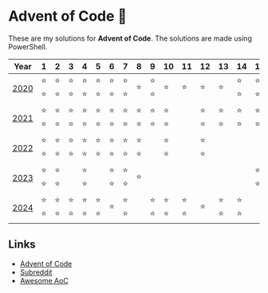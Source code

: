 # Advent of Code :christmas_tree:

These are my solutions for **Advent of Code**. The solutions are made using PowerShell.

| Year | 1 | 2 | 3 | 4 | 5 | 6 | 7 | 8 | 9 | 10 | 11 | 12 | 13 | 14 | 15 | 16 | 17 | 18 | 19 | 20 | 21 | 22 | 23 | 24 | 25 |
| --- | --- | --- | --- | --- | --- | --- | --- | --- | --- | --- | --- | --- | --- | --- | --- | --- | --- | --- | --- | --- | --- | --- | --- | --- | --- |
| [2020](https://adventofcode.com/2020) | :star: :star: | :star: :star: | :star: :star: | :star: :star: | :star: :star: | :star: :star: | :star: :star: | :star: | :star: :star: | :star: | :star: | :star: | :star: | :star: :star: | :star: :star: | :star: :star: | | :star: :star: | | | | :star: | :star: | | |
| [2021](https://adventofcode.com/2021) | :star: :star: | :star: :star: | :star: :star: | :star: :star: | :star: :star: | :star: :star: | :star: :star: | :star: :star: | :star: :star: | :star: :star: | | :star: :star: | :star: :star: | :star: :star: | :star: :star: | | :star: :star: | | | | :star: | | :star: | | |
| [2022](https://adventofcode.com/2022) | :star: :star: | :star: :star: | :star: :star: | :star: :star: | :star: :star: | :star: :star: | :star: :star: | :star: :star: | | :star: :star: | | :star: :star: | | | | | | | | | :star: | | | | |
| [2023](https://adventofcode.com/2023) | :star: :star: | :star: :star: | | :star: :star: | | :star: :star: | :star: :star: | :star: | | | | | | | :star: :star: | | | | | | | | | | |
| [2024](https://adventofcode.com/2024) | :star: :star: | :star: :star: | :star: :star: | :star: :star: | :star: :star: | :star: | :star: :star: | | :star: :star: | :star: :star: | :star: :star: | :star: | :star: :star: | :star: :star: | | :star: | :star: | :star: :star: | :star: | | | :star: | :star: | :star: | :star: |

## Links

- [Advent of Code](https://adventofcode.com)
- [Subreddit](https://www.reddit.com/r/adventofcode/)
- [Awesome AoC](https://github.com/Bogdanp/awesome-advent-of-code)
